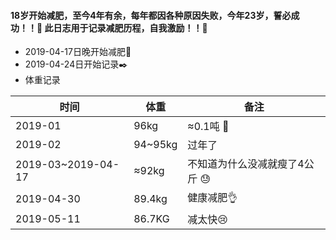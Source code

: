 #### 18岁开始减肥，至今4年有余，每年都因各种原因失败，今年23岁，誓必成功！！:punch: 此日志用于记录减肥历程，自我激励！！:muscle:

* 2019-04-17日晚开始减肥:running: 
* 2019-04-24日开始记录:black_nib:
* 体重记录

时间 | 体重 | 备注
-|-|-
2019-01 | 96kg | ≈0.1吨 :see_no_evil:
2019-02 | 94~95kg | 过年了
2019-03~2019-04-17 | ≈92kg | 不知道为什么没减就瘦了4公斤 :sweat:  
2019-04-30 | 89.4kg | 健康减肥:ok_hand:
2019-05-11 | 86.7KG | 减太快:cry:


